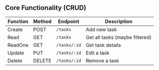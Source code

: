 
## Core Functionality (CRUD)

| Function | Method | Endpoint     | Description                    |
| -------- | ------ | ------------ | ------------------------------ |
| Create   | POST   | `/tasks`     | Add new task                   |
| Read     | GET    | `/tasks`     | Get all tasks (maybe filtered) |
| ReadOne  | GET    | `/tasks/:id` | Get task details               |
| Update   | PUT    | `/tasks/:id` | Edit a task                    |
| Delete   | DELETE | `/tasks/:id` | Remove a task                  |
